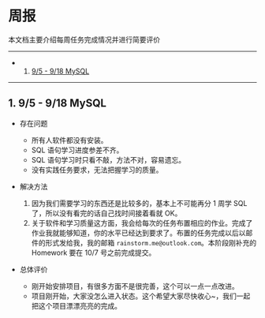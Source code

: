 # 周报

本文档主要介绍每周任务完成情况并进行简要评价

---
<!-- vscode-markdown-toc -->
* 1. [9/5 - 9/18 MySQL](#MySQL-0)

<!-- /vscode-markdown-toc -->

---

##  1. <a name='MySQL-0'></a>9/5 - 9/18 MySQL 

- 存在问题
    - 所有人软件都没有安装。
    - SQL 语句学习进度参差不齐。
    - SQL 语句学习时只看不敲，方法不对，容易遗忘。
    - 没有实践任务要求，无法把握学习的质量。

- 解决方法
    1. 因为我们需要学习的东西还是比较多的，基本上不可能再分 1 周学 SQL 了，所以没有看完的话自己找时间接着看就 OK。
    1. 关于软件和学习质量这方面，我会给每次的任务布置相应的作业。完成了作业我就能够知道，你的水平已经达到要求了。布置的任务完成以后以邮件的形式发给我，我的邮箱 `rainstorm.me@outlook.com`。本阶段刚补充的 Homework 要在 10/7 号之前完成提交。

- 总体评价
    - 刚开始安排项目，有很多方面不是很完善，这个可以一点一点改进。
    - 项目刚开始，大家没怎么进入状态。这个希望大家尽快收心~，我们一起把这个项目漂漂亮亮的完成。